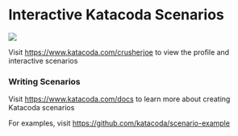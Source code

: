 # Interactive Katacoda Scenarios

[![](http://shields.katacoda.com/katacoda/crusherjoe/count.svg)](https://www.katacoda.com/crusherjoe "Get your profile on Katacoda.com")

Visit https://www.katacoda.com/crusherjoe to view the profile and interactive scenarios

### Writing Scenarios
Visit https://www.katacoda.com/docs to learn more about creating Katacoda scenarios

For examples, visit https://github.com/katacoda/scenario-example
